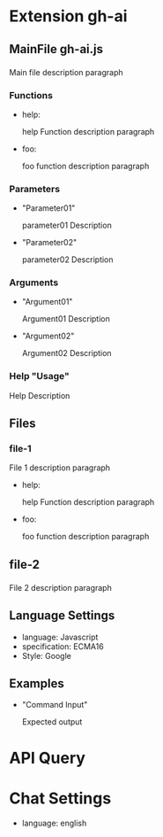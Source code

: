# Extension gh-ai
## MainFile gh-ai.js <p>
  
Main file description paragraph 

</p>

### Functions 

- help: <p> help Function description paragraph </p>
- foo:  <p> foo function description paragraph  </p>

### Parameters

- "Parameter01" <p> parameter01 Description </p>
- "Parameter02" <p> parameter02 Description </p>

### Arguments

- "Argument01" <p> Argument01 Description </p>
- "Argument02" <p> Argument02 Description </p>

### Help "Usage" <p> 

Help Description

</p>

## Files 

### file-1 <p>
  
File 1 description paragraph 

</p>

- help: <p> help Function description paragraph </p>
- foo:  <p> foo function description paragraph  </p>

## file-2 <p>
  
File 2 description paragraph 

</p>

## Language Settings 

  - language: Javascript
  - specification: ECMA16 
  - Style: Google

## Examples 

- "Command Input" <p> 

  Expected output 

</p>

[comment]: # ( a )

# API Query

# Chat Settings 
 - language: english  